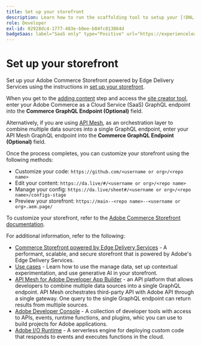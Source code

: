 ```yaml
---
title: Set up your storefront
description: Learn how to run the scaffolding tool to setup your [!DNL Adobe Commerce as a Cloud Service] storefront.
role: Developer
exl-id: 02928dc4-1777-483e-b0ee-b04fc813864d
badgeSaas: label="SaaS only" type="Positive" url="https://experienceleague.adobe.com/en/docs/commerce/user-guides/product-solutions" tooltip="Applies to Adobe Commerce as a Cloud Service and Adobe Commerce Optimizer projects only (Adobe-managed SaaS infrastructure)."
---
```

# Set up your storefront

Set up your Adobe Commerce Storefront powered by Edge Delivery Services using the instructions in [set up your storefront](https://experienceleague.adobe.com/developer/commerce/storefront/get-started).

When you get to the [adding content](https://experienceleague.adobe.com/developer/commerce/storefront/get-started/#add-content) step and access the [site creator tool](https://da.live/app/adobe-commerce/storefront-tools/tools/site-creator/site-creator), enter your Adobe Commerce as a Cloud Service (SaaS) GraphQL endpoint into the **Commerce GraphQL Endpoint (Optional)** field.

Alternatively, if you are using [API Mesh](https://developer.adobe.com/graphql-mesh-gateway/mesh/basic), as an orchestration layer to combine multiple data sources into a single GraphQL endpoint, enter your API Mesh GraphQL endpoint into the **Commerce GraphQL Endpoint (Optional)** field.

Once the process completes, you can customize your storefront using the following methods:

* Customize your code: `https://github.com/<username or org>/<repo name>`
* Edit your content: `https://da.live/#/<username or org>/<repo name>`
* Manage your config: `https://da.live/sheet#/<username or org>/<repo name>/configs-stage`
* Preview your storefront: `https://main--<repo name>--<username or org>.aem.page/`

To customize your storefront, refer to the [Adobe Commerce Storefront documentation](https://experienceleague.adobe.com/developer/commerce/storefront/).

For additional information, refer to the following:

* [Commerce Storefront powered by Edge Delivery Services](https://experienceleague.adobe.com/developer/commerce/storefront/get-started/) - A performant, scalable, and secure storefront that is powered by Adobe's Edge Delivery Services.
* [Use cases](./use-cases.md) - Learn how to use the manage data, set up contextual experimentation, and use generative AI in your storefront.
* [API Mesh for Adobe Developer App Builder](https://developer.adobe.com/graphql-mesh-gateway/mesh/) - an API platform that allows developers to combine multiple data sources into a single GraphQL endpoint. API Mesh orchestrates third-party API with Adobe API through a single gateway. One query to the single GraphQL endpoint can return results from multiple sources.
* [Adobe Developer Console](https://developer.adobe.com/developer-console/docs/guides/) - A collection of developer tools with access to APIs, events, runtime functions, and plugins, whic you can use to build projects for Adobe applications.
* [Adobe I/O Runtime](https://developer.adobe.com/runtime/docs/) - A serverless engine for deploying custom code that responds to events and executes functions in the cloud.